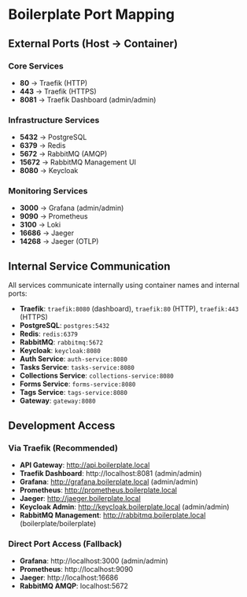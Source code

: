# Boilerplate Port Mapping

## External Ports (Host → Container)

### Core Services
- **80** → Traefik (HTTP)
- **443** → Traefik (HTTPS)
- **8081** → Traefik Dashboard (admin/admin)

### Infrastructure Services
- **5432** → PostgreSQL
- **6379** → Redis
- **5672** → RabbitMQ (AMQP)
- **15672** → RabbitMQ Management UI
- **8080** → Keycloak

### Monitoring Services
- **3000** → Grafana (admin/admin)
- **9090** → Prometheus
- **3100** → Loki
- **16686** → Jaeger
- **14268** → Jaeger (OTLP)

## Internal Service Communication
All services communicate internally using container names and internal ports:
- **Traefik**: `traefik:8080` (dashboard), `traefik:80` (HTTP), `traefik:443` (HTTPS)
- **PostgreSQL**: `postgres:5432`
- **Redis**: `redis:6379`
- **RabbitMQ**: `rabbitmq:5672`
- **Keycloak**: `keycloak:8080`
- **Auth Service**: `auth-service:8080`
- **Tasks Service**: `tasks-service:8080`
- **Collections Service**: `collections-service:8080`
- **Forms Service**: `forms-service:8080`
- **Tags Service**: `tags-service:8080`
- **Gateway**: `gateway:8080`

## Development Access

### Via Traefik (Recommended)
- **API Gateway**: http://api.boilerplate.local
- **Traefik Dashboard**: http://localhost:8081 (admin/admin)
- **Grafana**: http://grafana.boilerplate.local (admin/admin)
- **Prometheus**: http://prometheus.boilerplate.local
- **Jaeger**: http://jaeger.boilerplate.local
- **Keycloak Admin**: http://keycloak.boilerplate.local (admin/admin)
- **RabbitMQ Management**: http://rabbitmq.boilerplate.local (boilerplate/boilerplate)

### Direct Port Access (Fallback)
- **Grafana**: http://localhost:3000 (admin/admin)
- **Prometheus**: http://localhost:9090
- **Jaeger**: http://localhost:16686
- **RabbitMQ AMQP**: localhost:5672
